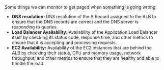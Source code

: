Some things we can monitor to get paged when something is going wrong:

- **DNS resolution:** DNS resolution of the A Record assigned to the ALB to ensure that the DNS records are correct and the DNS server is responding to queries.
- **Load Balancer Availability:** Availability of the Application Load Balancer itself by checking its status code, response time, and other metrics to ensure that it is accepting and processing requests.
- **EC2 Availability:** Availability of the EC2 instances that are behind the ALB by checking their status, CPU and memory usage, network throughput, and other metrics to ensure that they are healthy and able to handle the load. 


